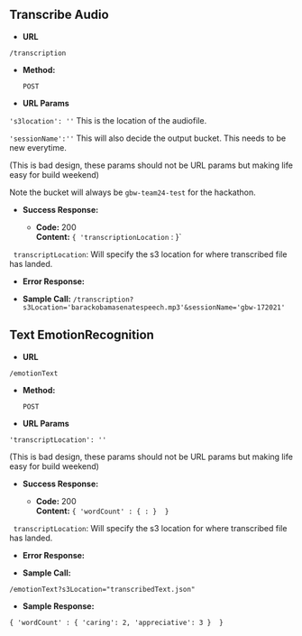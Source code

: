 **Transcribe Audio**
----

* **URL**

 `/transcription`

* **Method:**
  
  `POST` 
  
* **URL Params**

`'s3location': ''` This is the location of the audiofile.

`'sessionName':''`  This will also decide the output bucket. This needs to be new everytime.


 (This is bad design, these params should not be URL params but making life easy for build weekend) 

 Note the bucket will always be `gbw-team24-test` for the hackathon.

* **Success Response:**
  
  
  * **Code:** 200 <br />
    **Content:** `{ 'transcriptionLocation` :  }`
 
` transcriptLocation`: Will specify the s3 location for where transcribed file has landed.

* **Error Response:**

* **Sample Call:**
 `/transcription?s3Location='barackobamasenatespeech.mp3'&sessionName='gbw-172021'`


**Text EmotionRecognition**
----


* **URL**

 `/emotionText`

* **Method:**
  
  `POST` 
  
* **URL Params**

`'transcriptLocation': ''`
  
 (This is bad design, these params should not be URL params but making life easy for build weekend) 

* **Success Response:**
  
  
  * **Code:** 200 <br />
    **Content:** `{ 'wordCount' : { : }  }`
 
` transcriptLocation`: Will specify the s3 location for where transcribed file has landed.

* **Error Response:**

* **Sample Call:**

 `/emotionText?s3Location="transcribedText.json"`

* **Sample Response:**

`{ 'wordCount' : { 'caring': 2, 'appreciative': 3 }  }`